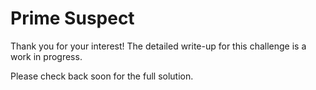 # Prime Suspect

Thank you for your interest! The detailed write-up for this challenge is a work in progress.

Please check back soon for the full solution.
